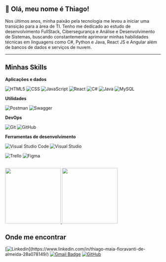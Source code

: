 ## 💜 Olá, meu nome é Thiago!

Nos últimos anos, minha paixão pela tecnologia me levou a iniciar uma transição para a área
de TI. Tenho me dedicado ao estudo de desenvolvimento FullStack, Cibersegurança e Análise e
Desenvolvimento de Sistemas, buscando constantemente aprimorar minhas habilidades técnicas em
linguagens como C#, Python e Java, React JS e Angular além de bancos de dados e serviços de nuvem.


---

## Minhas Skills

**Aplicações e dados**

![HTML5](https://img.shields.io/badge/-HTML5-333333?style=flat&logo=HTML5)
![CSS](https://img.shields.io/badge/-CSS-333333?style=flat&logo=CSS3&logoColor=1572B6)
![JavaScript](https://img.shields.io/badge/-JavaScript-333333?style=flat&logo=javascript)
![React](https://img.shields.io/badge/-React-333333?style=flat&logo=react)
![C#](https://img.shields.io/badge/C%23-333333?style=&logo=visual-studio-code&logoColor=%234B275F)
![Java](https://img.shields.io/badge/java-333333.svg?style=flat&for-the-badge&logo=openjdk&logoColor=%23ED8B00)
![MySQL](https://img.shields.io/badge/-MySQL-333333?style=flat&logo=mysql)

**Utilidades**

![Postman](https://img.shields.io/badge/-Postman-333333?style=flat&logo=postman)
![Swagger](https://img.shields.io/badge/-Swagger-333333?style=flat&for-the-badge&logo=swagger&logoColor=%23Clojure)

**DevOps**

![Git](https://img.shields.io/badge/-Git-333333?style=flat&logo=git)
![GitHub](https://img.shields.io/badge/-GitHub-333333?style=flat&logo=github)

**Ferramentas de desenvolvimento**

![Visual Studio Code](https://img.shields.io/badge/-Visual%20Studio%20Code-333333?style=flat&logo=visual-studio-code&logoColor=007ACC)
![Visual Studio](https://img.shields.io/badge/-Visual%20Studio%20-333333?style=flat&logo=visual-studio-code&logoColor=007ACC)


![Trello](https://img.shields.io/badge/-Trello-333333?style=flat&logo=trello&logoColor=007ACC)
![Figma](https://img.shields.io/badge/-Figma-333333?style=flat&logo=figma&logoColor=007ACC)

<br/>

<a href="https://github.com/tmfioravanti" title="Perfil do Thiago">
  <img height="180em" src="https://github-readme-stats.vercel.app/api?username=tmfioravanti&show_icons=true&theme=radical" />
</a>

<a href="https://github.com/tmfioravanti" title="Perfil do Thiago">
  <img height="180em" src="https://github-readme-stats.vercel.app/api/top-langs/?username=tmfioravanti&layout=compact&hide_progress=false&theme=radical" />
</a>



## Onde me encontrar

[![Linkedin](https://img.shields.io/badge/-ThiagoMaia-blue?style=flat-square&logo=Linkedin&logoColor=white&link=[LINK-DO-SEU-LINKEDIN](https://www.linkedin.com/in/thiago-maia-fioravanti-de-almeida-28a078149/))](https://www.linkedin.com/in/thiago-maia-fioravanti-de-almeida-28a078149/)
[![Gmail Badge](https://img.shields.io/badge/-tmfioravanti@gmail.com-006bed?style=flat-square&logo=Gmail&logoColor=white&link=mailto:Tmfioravanti@gmail.com)](mailto:Tmfioravanti@gmail.com)
[![GitHub](https://img.shields.io/github/followers/iuricode?label=follow&style=social)](github.com/tmfioravanti)
